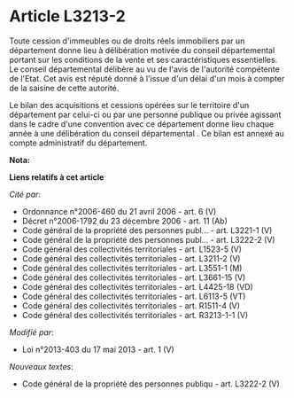 # Article L3213-2

Toute cession d'immeubles ou de droits réels immobiliers par un département donne lieu à délibération motivée du conseil
départemental  portant sur les conditions de la vente et ses caractéristiques essentielles. Le conseil départemental
délibère au vu de l'avis de l'autorité compétente de l'Etat. Cet avis est réputé donné à l'issue d'un délai d'un mois à
compter de la saisine de cette autorité. 

Le bilan des acquisitions et cessions opérées sur le territoire d'un département par celui-ci ou par une personne publique ou
privée agissant dans le cadre d'une convention avec ce département donne lieu chaque année à une délibération du conseil
départemental . Ce bilan est annexé au compte administratif du département.

**Nota:**



**Liens relatifs à cet article**

_Cité par_:

  - Ordonnance n°2006-460 du 21 avril 2006 - art. 6 (V)
  - Décret n°2006-1792 du 23 décembre 2006 - art. 11 (Ab)
  - Code général de la propriété des personnes publ... - art. L3221-1 (V)
  - Code général de la propriété des personnes publ... - art. L3222-2 (V)
  - Code général des collectivités territoriales - art. L1523-5 (V)
  - Code général des collectivités territoriales - art. L3211-2 (V)
  - Code général des collectivités territoriales - art. L3551-1 (M)
  - Code général des collectivités territoriales - art. L3661-15 (V)
  - Code général des collectivités territoriales - art. L4425-18 (VD)
  - Code général des collectivités territoriales - art. L6113-5 (VT)
  - Code général des collectivités territoriales - art. R1511-4 (V)
  - Code général des collectivités territoriales - art. R3213-1-1 (V)

_Modifié par_:

  - Loi n°2013-403 du 17 mai 2013 - art. 1 (V)

_Nouveaux textes_:

  - Code général de la propriété des personnes publiqu - art. L3222-2 (V)
